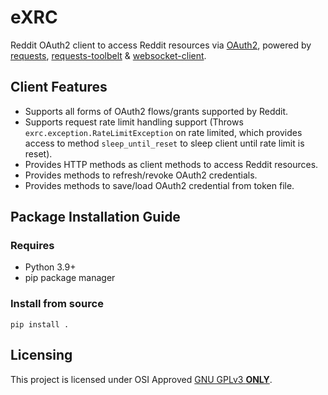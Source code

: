 # eXRC
Reddit OAuth2 client to access Reddit resources via [OAuth2](https://github.com/reddit-archive/reddit/wiki/OAuth2), powered by [requests](https://pypi.org/project/requests/), [requests-toolbelt](https://pypi.org/project/requests-toolbelt/) & [websocket-client](https://pypi.org/project/websocket-client/). 

## Client Features
* Supports all forms of OAuth2 flows/grants supported by Reddit.
* Supports request rate limit handling support (Throws `exrc.exception.RateLimitException` on rate limited, which provides access to method `sleep_until_reset` to sleep client until rate limit is reset).
* Provides HTTP methods as client methods to access Reddit resources.
* Provides methods to refresh/revoke OAuth2 credentials.
* Provides methods to save/load OAuth2 credential from token file.

## Package Installation Guide
### Requires
* Python 3.9+
* pip package manager

### Install from source
```console
pip install .
```

## Licensing
This project is licensed under OSI Approved [GNU GPLv3 **ONLY**](https://github.com/eXhumer/pyeXRC/blob/python3/LICENSE.md).
